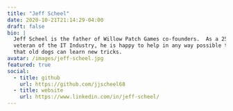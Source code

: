 ```yaml
---
title: "Jeff Scheel"
date: 2020-10-21T21:14:29-04:00
draft: false
bio: |
  Jeff Scheel is the father of Willow Patch Games co-founders.  As a 25+ year
  veteran of the IT Industry, he is happy to help in any way possible to prove
  that old dogs can learn new tricks.
avatar: /images/jeff-scheel.jpg
featured: true
social:
  - title: github
    url: https://github.com/jjscheel68
  - title: website
    url: https://www.linkedin.com/in/jeff-scheel/
---
```

